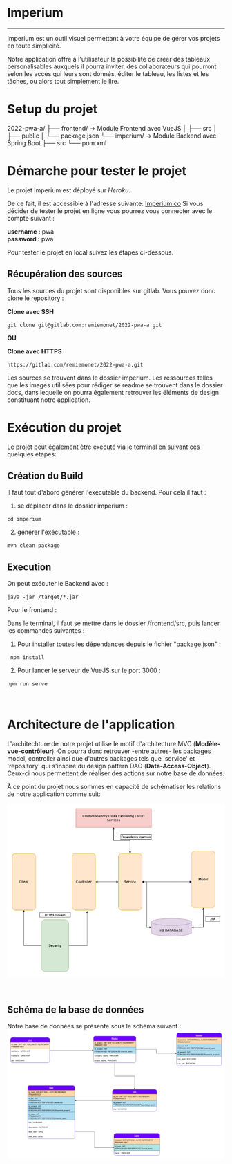 # Imperium

---

Imperium est un outil visuel permettant à votre équipe de gérer vos projets en toute simplicité.

Notre application offre à l'utilisateur la possibilité de créer des tableaux personalisables auxquels il pourra inviter, des collaborateurs qui pourront selon les accès qui leurs sont donnés, éditer le tableau, les listes et les tâches, ou alors tout simplement le lire.


# Setup du projet

 2022-pwa-a/
    ├── frontend/   → Module Frontend avec VueJS
    │   ├── src
    │   ├── public
    │   └── package.json
    └── imperium/   → Module Backend avec Spring Boot
        ├── src
        └── pom.xml

# Démarche pour tester le projet

Le projet Imperium est déployé sur _Heroku_.

De ce fait, il est accessible à l'adresse suivante: <a href="https://imperiums.herokuapp.com/" target="_blank">Imperium.co</a>
Si vous décider de tester le projet en ligne vous pourrez vous connecter avec le compte suivant :

**username :** pwa  
**password :** pwa  

Pour tester le projet en local suivez les étapes ci-dessous.

## Récupération des sources

Tous les sources du projet sont disponibles sur gitlab. Vous pouvez donc clone le repository :

**Clone avec SSH**

```
git clone git@gitlab.com:remiemonet/2022-pwa-a.git
```

**OU**

**Clone avec HTTPS**

```
https://gitlab.com/remiemonet/2022-pwa-a.git
```

Les sources se trouvent dans le dossier imperium. Les ressources telles que les images utilisées pour rédiger se readme se trouvent dans le dossier docs, dans lequelle on pourra également retrouver les éléments de design constituant notre application.

# Exécution du projet

Le projet peut également être executé via le terminal en suivant ces quelques étapes:

## Création du Build

Il faut tout d'abord générer l'exécutable du backend. Pour cela il faut :

1. se déplacer dans le dossier imperium : 
```
cd imperium
```
2. générer l'exécutable : 
```
mvn clean package
```

## Execution

On peut exécuter le Backend avec : 
```
java -jar /target/*.jar
```

Pour le frontend : 

Dans le terminal, il faut se mettre dans le dossier /frontend/src, puis lancer les commandes suivantes :

 1.  Pour installer toutes les dépendances depuis le fichier "package.json" :
 ```
  npm install
 ```
 2. Pour lancer le serveur de VueJS sur le port 3000 :
  ```
  npm run serve
   ```

</br>

# Architecture de l'application

L'architechture de notre projet utilise le motif d'architecture MVC (**Modèle-vue-contrôleur**). On pourra donc retrouver -entre autres- les packages model, controller ainsi que d'autres packages tels que 'service' et 'repository' qui s'inspire du design pattern DAO (**Data-Access-Object**). Ceux-ci nous permettent de réaliser des actions sur notre base de données.

À ce point du projet nous sommes en capacité de schématiser les relations de notre application comme suit:

<img src="docs/img/archi/architechture.png"
    alt="Schéma des intéractions entre les packages de l'application."
    style="text-align: center;" />

</br>

## Schéma de la base de données

Notre base de données se présente sous le schéma suivant :
</br>
<img src="docs/img/bdd/ImperiumDB_V1.0.1.png"
    alt="Schéma de la base de données"
    style="text-align: center;" />
